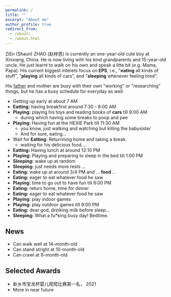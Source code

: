 ```yaml
---
permalink: /
title: ""
excerpt: "About me"
author_profile: true
redirect_from: 
  - /about/
  - /about.html
---
```


ZiEn (Shaun) ZHAO (赵梓恩) is currently an one-year-old cute boy at Xinxiang, China. He is now living with his kind grandparents and 15-year-old uncle. He just learnt to walk on his own and speak a litte bit (e.g. Mama, Papa). His current biggest interets focus on **EPS**, i.e., "**eating** all kinds of stuff", "**playing** all kinds of cars", and "**sleeping** whenever feeling tired".

His [father](zhaozhen.me) and mother are busy with their own "working" or "researching" things, but he has a busy schedule for everyday as well: 
- Getting up early at about 7 AM
- **Eatting:** having breakfirst around 7:30 - 8:00 AM
- **Playing:** playing his toys and reading books of **cars** till 9:00 AM
  - during which having some breaks to poop and pee
- **Playing:** Having fun at the HEXIE Park till 11:30 AM
  - you know, just walking and watching but killing the babysister
  - And for sure, eating...
- Wait for **Eatting:** Returnning home and taking a break.
  - waiting for his delicious food....
- **Eatting:** Having lunch at around 12:10 PM
- **Playing:** Playing and preparing to sleep in the bed till 1:00 PM
- **Sleeping:** wake up at random
- **Sleeping:** just needs more rests ...
- **Eating:** wake up at around 3/4 PM and ... **food** ..
- **Eating:** eager to eat whatever food he saw
- **Playing:** time to go out to have fun till 6:00 PM
- **Eating:** return home, time for dinner
- **Eating:** eager to eat whatever food he saw
- **Playing:** play indoor games
- **Playing:** play outdoor games till 9:00 PM
- **Eating:** dear god, drinking milk before sleep...
- **Sleeping:** What a fu\*king busy day! Bedtime.


## News
- Can walk well at 14-month-old
- Can stand stright at 10-month-old
- Can crawl at 8-month-old

## Selected Awards
- 新乡市宝龙杯婴儿爬爬比赛第一名， 2021
- More in near future
